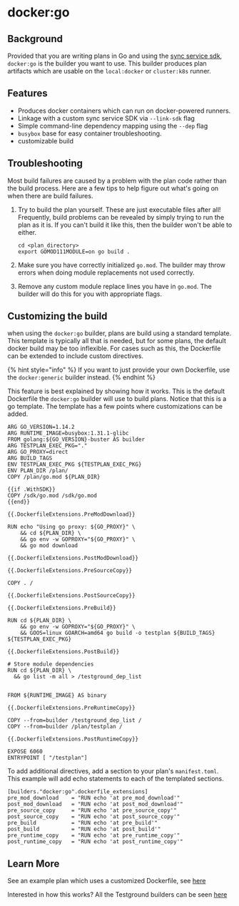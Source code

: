 # docker:go

## Background

Provided that you are writing plans in Go and using the [sync service sdk](https://github.com/testground/sdk-go),  `docker:go` is the builder you want to use. This builder produces plan artifacts which are usable on the `local:docker`  or `cluster:k8s` runner.

## Features

* Produces docker containers which can run on docker-powered runners.
* Linkage with a custom sync service SDK via `--link-sdk` flag
* Simple command-line dependency mapping using the `--dep` flag
* `busybox` base for easy container troubleshooting.
* customizable build

## Troubleshooting

Most build failures are caused by a problem with the plan code rather than the build process. Here are a few tips to help figure out what's going on when there are build failures.

1. Try to build the plan yourself. These are just executable files after all! Frequently, build problems can be revealed by simply trying to run the plan as it is. If you can't build it like this, then the builder won't be able to either.

   ```text
   cd <plan_directory>
   export GOMOD111MODULE=on go build .
   ```

2. Make sure you have correctly initialized `go.mod`. The builder may throw errors when doing module replacements not used correctly.
3. Remove any custom module replace lines you have in `go.mod`. The builder will do this for you with appropriate flags.

## Customizing the build

when using the `docker:go` builder, plans are build using a standard template. This template is typically all that is needed, but for some plans, the default docker build may be too inflexible. For cases such as this, the Dockerfile can be extended to include custom directives.

{% hint style="info" %}
If you want to just provide your own Dockerfile, use the `docker:generic` builder instead.
{% endhint %}

This feature is best explained by showing how it works. This is the default Dockerfile the `docker:go` builder will use to build plans. Notice that this is a go template. The template has a few points where customizations can be added.

```text
ARG GO_VERSION=1.14.2
ARG RUNTIME_IMAGE=busybox:1.31.1-glibc
FROM golang:${GO_VERSION}-buster AS builder
ARG TESTPLAN_EXEC_PKG="."
ARG GO_PROXY=direct
ARG BUILD_TAGS
ENV TESTPLAN_EXEC_PKG ${TESTPLAN_EXEC_PKG}
ENV PLAN_DIR /plan/
COPY /plan/go.mod ${PLAN_DIR}

{{if .WithSDK}}
COPY /sdk/go.mod /sdk/go.mod
{{end}}

{{.DockerfileExtensions.PreModDownload}}

RUN echo "Using go proxy: ${GO_PROXY}" \
    && cd ${PLAN_DIR} \
    && go env -w GOPROXY="${GO_PROXY}" \
    && go mod download

{{.DockerfileExtensions.PostModDownload}}

{{.DockerfileExtensions.PreSourceCopy}}

COPY . /

{{.DockerfileExtensions.PostSourceCopy}}

{{.DockerfileExtensions.PreBuild}}

RUN cd ${PLAN_DIR} \
    && go env -w GOPROXY="${GO_PROXY}" \
    && GOOS=linux GOARCH=amd64 go build -o testplan ${BUILD_TAGS} ${TESTPLAN_EXEC_PKG}

{{.DockerfileExtensions.PostBuild}}

# Store module dependencies
RUN cd ${PLAN_DIR} \
  && go list -m all > /testground_dep_list


FROM ${RUNTIME_IMAGE} AS binary

{{.DockerfileExtensions.PreRuntimeCopy}}

COPY --from=builder /testground_dep_list /
COPY --from=builder /plan/testplan /

{{.DockerfileExtensions.PostRuntimeCopy}}

EXPOSE 6060
ENTRYPOINT [ "/testplan"]

```

To add additional directives, add a section to your plan's `manifest.toml`. This example will add echo statements to each of the templated sections.

```text
[builders."docker:go".dockerfile_extensions]
pre_mod_download    = "RUN echo 'at pre_mod_download'"
post_mod_download   = "RUN echo 'at post_mod_download'"
pre_source_copy     = "RUN echo 'at pre_source_copy'"
post_source_copy    = "RUN echo 'at post_source_copy'"
pre_build           = "RUN echo 'at pre_build'"
post_build          = "RUN echo 'at post_build'"
pre_runtime_copy    = "RUN echo 'at pre_runtime_copy'"
post_runtime_copy   = "RUN echo 'at post_runtime_copy'"
```

## Learn More

See an example plan which uses a customized Dockerfile, see [here](https://github.com/testground/testground/tree/master/plans/dockercustomize)

Interested in how this works? All the Testground builders can be seen [here](https://github.com/testground/testground/tree/master/pkg/build)



